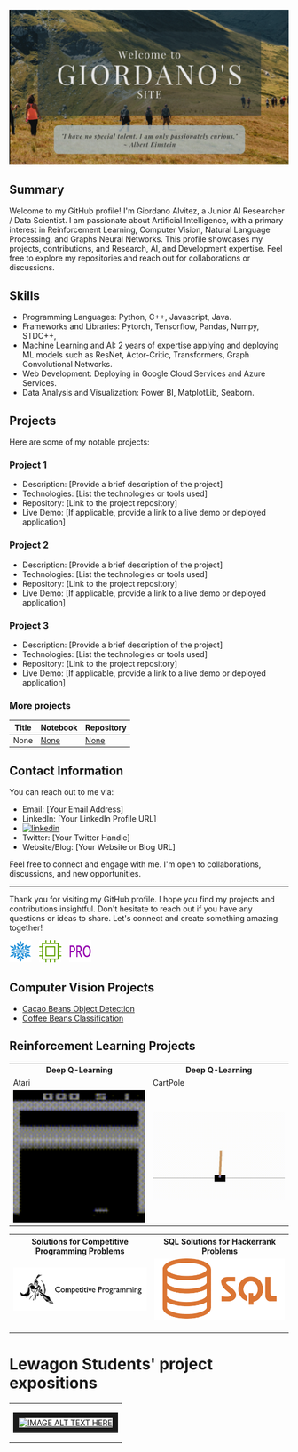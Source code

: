 ![AI Researcher / Data Scientist](https://github.com/z0CoolCS/z0CoolCS/blob/main/welcome_gio.png)

## Summary
Welcome to my GitHub profile! I'm Giordano Alvitez, a Junior AI Researcher / Data Scientist. I am passionate about Artificial Intelligence, with a primary interest in Reinforcement Learning, Computer Vision, Natural Language Processing, and Graphs Neural Networks. This profile showcases my projects, contributions, and Research, AI, and Development expertise. Feel free to explore my repositories and reach out for collaborations or discussions.

## Skills
- Programming Languages: Python, C++, Javascript, Java.
- Frameworks and Libraries: Pytorch, Tensorflow, Pandas, Numpy, STDC++, 
- Machine Learning and AI: 2 years of expertise applying and deploying ML models such as ResNet, Actor-Critic, Transformers, Graph Convolutional Networks.
- Web Development: Deploying in Google Cloud Services and Azure Services.
- Data Analysis and Visualization: Power BI, MatplotLib, Seaborn.

## Projects

Here are some of my notable projects:

### Project 1

- Description: [Provide a brief description of the project]
- Technologies: [List the technologies or tools used]
- Repository: [Link to the project repository]
- Live Demo: [If applicable, provide a link to a live demo or deployed application]

### Project 2

- Description: [Provide a brief description of the project]
- Technologies: [List the technologies or tools used]
- Repository: [Link to the project repository]
- Live Demo: [If applicable, provide a link to a live demo or deployed application]

### Project 3

- Description: [Provide a brief description of the project]
- Technologies: [List the technologies or tools used]
- Repository: [Link to the project repository]
- Live Demo: [If applicable, provide a link to a live demo or deployed application]

### More projects
| Title | Notebook | Repository |
|-------|----------|------------|
| None | [None](link_to_notebook_1.ipynb) | [None](link_to_repo_1) |

## Contact Information

You can reach out to me via:

- Email: [Your Email Address]
- LinkedIn: [Your LinkedIn Profile URL]
- [<img src='https://cdn.jsdelivr.net/npm/simple-icons@3.0.1/icons/linkedin.svg' alt='linkedin' height='40'>](https://www.linkedin.com/in/gio-mitchell/)  
- Twitter: [Your Twitter Handle]
- Website/Blog: [Your Website or Blog URL]

Feel free to connect and engage with me. I'm open to collaborations, discussions, and new opportunities.

---

Thank you for visiting my GitHub profile. I hope you find my projects and contributions insightful. Don't hesitate to reach out if you have any questions or ideas to share. Let's connect and create something amazing together!


<a href='https://archiveprogram.github.com/'><img src='https://raw.githubusercontent.com/acervenky/animated-github-badges/master/assets/acbadge.gif' width='40' height='40'></a> <a href='https://docs.github.com/en/developers'><img src='https://raw.githubusercontent.com/acervenky/animated-github-badges/master/assets/devbadge.gif' width='40' height='40'></a> <a href='https://github.com/pricing'><img src='https://raw.githubusercontent.com/acervenky/animated-github-badges/master/assets/pro.gif' width='40' height='40'></a> 

## Computer Vision Projects
- [Cacao Beans Object Detection](https://github.com/z0CoolCS/cacao_objectdetection)
- [Coffee Beans Classification](https://github.com/z0CoolCS/coffee_classification)

## Reinforcement Learning Projects
<table>
  <tr>
    <th>Deep Q-Learning</th>
    <th>Deep Q-Learning</th>
  </tr>
  <tr>
    <td>Atari</td>
    <td>CartPole</td>
  </tr>
  <tr>
    <td>
      <img src="https://github.com/z0CoolCS/z0CoolCS/blob/main/atari_dql.gif" width="320" >
    </td>
    <td>
      <img src="https://github.com/z0CoolCS/z0CoolCS/blob/main/cartpole_dql.gif" width="320" >
    </td>
  </tr>
</table>

<table>
  <tr>
    <th>Solutions for Competitive Programming Problems</th>
    <th>SQL Solutions for Hackerrank Problems</th>
  </tr>
  <tr>
    <td>
      <a href='https://github.com/z0CoolCS/CompetitiveProgramming'>
        <img src="competitive_programming.png" width="320" >
      </a> 
    </td>
      <td>
      <a href='https://github.com/z0CoolCS/Hackerrank-Problems/tree/main/SQL-Problems'>
        <img src="sql.png" width="320" >
      </a> 
    </td>
  </tr>
</table>

# Lewagon Students' project expositions

<table>
  <tr>
    <td>
      
<a href="http://www.youtube.com/watch?feature=player_embedded&v=0U0dfwu6EOY
" target="_blank"><img src="http://img.youtube.com/vi/0U0dfwu6EOY/0.jpg" 
alt="IMAGE ALT TEXT HERE" width="240" height="180" border="10" /></a>
    </td>
  </tr>
</table>
